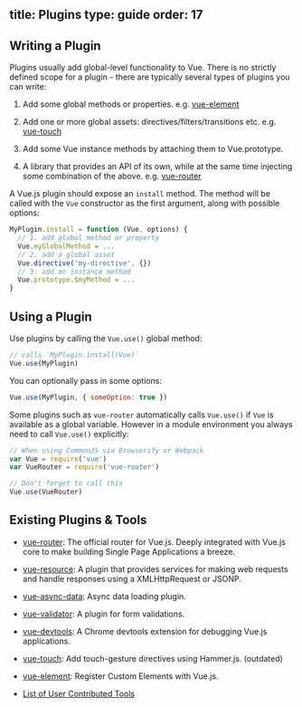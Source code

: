 title: Plugins
type: guide
order: 17
---



## Writing a Plugin

Plugins usually add global-level functionality to Vue. There is no strictly defined scope for a plugin - there are typically several types of plugins you can write:

1. Add some global methods or properties. e.g. [vue-element](https://github.com/vuejs/vue-element)

2. Add one or more global assets: directives/filters/transitions etc. e.g. [vue-touch](https://github.com/vuejs/vue-touch)

3. Add some Vue instance methods by attaching them to Vue.prototype.

4. A library that provides an API of its own, while at the same time injecting some combination of the above. e.g. [vue-router](https://github.com/vuejs/vue-router)

A Vue.js plugin should expose an `install` method. The method will be called with the `Vue` constructor as the first argument, along with possible options:

``` js
MyPlugin.install = function (Vue, options) {
  // 1. add global method or property
  Vue.myGlobalMethod = ...
  // 2. add a global asset
  Vue.directive('my-directive', {})
  // 3. add an instance method
  Vue.prototype.$myMethod = ...
}
```

## Using a Plugin

Use plugins by calling the `Vue.use()` global method:

``` js
// calls `MyPlugin.install(Vue)`
Vue.use(MyPlugin)
```

You can optionally pass in some options:

``` js
Vue.use(MyPlugin, { someOption: true })
```

Some plugins such as `vue-router` automatically calls `Vue.use()` if `Vue` is available as a global variable. However in a module environment you always need to call `Vue.use()` explicitly:

``` js
// When using CommonJS via Browserify or Webpack
var Vue = require('vue')
var VueRouter = require('vue-router')

// Don't forget to call this
Vue.use(VueRouter)
```

## Existing Plugins & Tools

- [vue-router](https://github.com/vuejs/vue-router): The official router for Vue.js. Deeply integrated with Vue.js core to make building Single Page Applications a breeze.

- [vue-resource](https://github.com/vuejs/vue-resource): A plugin that provides services for making web requests and handle responses using a XMLHttpRequest or JSONP.

- [vue-async-data](https://github.com/vuejs/vue-async-data): Async data loading plugin.

- [vue-validator](https://github.com/vuejs/vue-validator): A plugin for form validations.

- [vue-devtools](https://github.com/vuejs/vue-devtools): A Chrome devtools extension for debugging Vue.js applications.

- [vue-touch](https://github.com/vuejs/vue-touch): Add touch-gesture directives using Hammer.js. (outdated)

- [vue-element](https://github.com/vuejs/vue-element): Register Custom Elements with Vue.js.

- [List of User Contributed Tools](https://github.com/yyx990803/vue/wiki/User-Contributed-Components-&-Tools)
